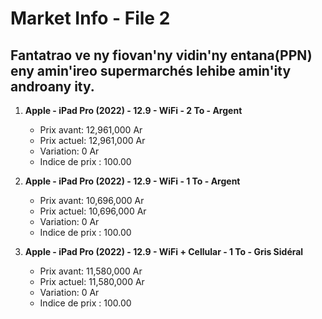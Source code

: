 # Market Info - File 2

## Fantatrao ve ny fiovan'ny vidin'ny entana(PPN) eny amin'ireo supermarchés lehibe amin'ity androany ity.

1. **Apple - iPad Pro (2022) - 12.9 - WiFi - 2 To - Argent**
   - Prix avant: 12,961,000 Ar
   - Prix actuel: 12,961,000 Ar
   - Variation: 0 Ar
   - Indice de prix : 100.00

2. **Apple - iPad Pro (2022) - 12.9 - WiFi - 1 To - Argent**
   - Prix avant: 10,696,000 Ar
   - Prix actuel: 10,696,000 Ar
   - Variation: 0 Ar
   - Indice de prix : 100.00

3. **Apple - iPad Pro (2022) - 12.9 - WiFi + Cellular - 1 To - Gris Sidéral**
   - Prix avant: 11,580,000 Ar
   - Prix actuel: 11,580,000 Ar
   - Variation: 0 Ar
   - Indice de prix : 100.00

